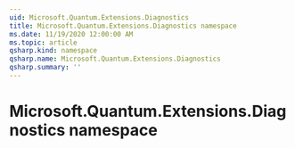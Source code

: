 ```yaml
---
uid: Microsoft.Quantum.Extensions.Diagnostics
title: Microsoft.Quantum.Extensions.Diagnostics namespace
ms.date: 11/19/2020 12:00:00 AM
ms.topic: article
qsharp.kind: namespace
qsharp.name: Microsoft.Quantum.Extensions.Diagnostics
qsharp.summary: ''
---
```


# Microsoft.Quantum.Extensions.Diagnostics namespace



